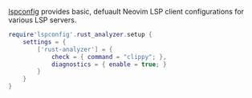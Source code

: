 [lspconfig](https://github.com/neovim/nvim-lspconfig) provides basic, defuault Neovim LSP client configurations for various LSP servers.

```lua title="rust_analyzer"
require'lspconfig'.rust_analyzer.setup {
    settings = {
        ['rust-analyzer'] = {
            check = { command = "clippy"; },
            diagnostics = { enable = true; }
        }
    }
}
```
